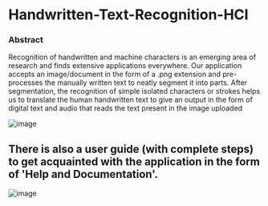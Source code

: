 # Handwritten-Text-Recognition-HCI
### Abstract
Recognition of handwritten and machine characters is an emerging area of research and finds extensive applications everywhere. Our application accepts an image/document in the form of a .png extension and pre-processes the manually written text to neatly segment it into parts. After segmentation, the recognition of simple isolated characters or strokes helps us to translate the human handwritten text to give an output in the form of digital text and audio that reads the text present in the image uploaded

![image](https://user-images.githubusercontent.com/59141222/123538924-b80cbf80-d754-11eb-9fca-a831c17d5f48.png)



## There is also a user guide (with complete steps) to get acquainted with the application in the form of 'Help and Documentation'.
![image](https://user-images.githubusercontent.com/59141222/123538982-028e3c00-d755-11eb-82fc-f37ebeea7fbc.png)
